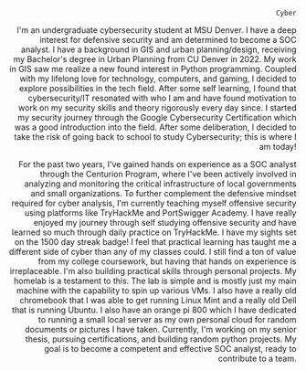 <div align="right">
  <p><code>Cyber</code></p>
I'm an undergraduate cybersecurity student at MSU Denver. I have a deep interest for defensive security and am determined to become a SOC analyst. I have a background in GIS and urban planning/design, receiving my Bachelor's degree in Urban Planning from CU Denver in 2022. My work in GIS saw me realize a new found interest in Python programming. Coupled with my lifelong love for technology, computers, and gaming, I decided to explore possibilities in the tech field. After some self learning, I found that cybersecurity/IT resonated with who I am and have found motivation to work on my security skills and theory rigorously every day since. I started my security journey through the Google Cybersecurity Certification which was a good introduction into the field. After some deliberation, I decided to take the risk of going back to school to study Cybersecurity; this is where I am today!

For the past two years, I've gained hands on experience as a SOC analyst through the Centurion Program, where I've been actively involved in analyzing and monitoring the critical infrastructure of local governments and small organizations. To further complement the defensive mindset required for cyber analysis, I'm currently teaching myself offensive security using platforms like TryHackMe and PortSwigger Academy. I have really enjoyed my journey through self studying offensive security and have learned so much through daily practice on TryHackMe. I have my sights set on the 1500 day streak badge! I feel that practical learning has taught me a different side of cyber than any of my classes could. I still find a ton of value from my college coursework, but having that hands on experience is irreplaceable. I'm also building practical skills through personal projects. My homelab is a testament to this. The lab is simple and is mostly just my main machine with the capability to spin up various VMs. I also have a really old chromebook that I was able to get running Linux Mint and a really old Dell that is running Ubuntu. I also have an orange pi 800 which I have dedicated to running a small local server as my own personal cloud for random documents or pictures I have taken. Currently, I'm working on my senior thesis, pursuing certifications, and building random python projects. My goal is to become a competent and effective SOC analyst, ready to contribute to a team.
